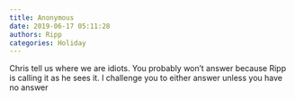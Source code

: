 ```yaml
---
title: Anonymous
date: 2019-06-17 05:11:28
authors: Ripp
categories: Holiday
---
```


 Chris tell us where we are idiots.   You probably won’t answer because Ripp is calling it as he sees it.
I challenge you to either answer unless you have no answer